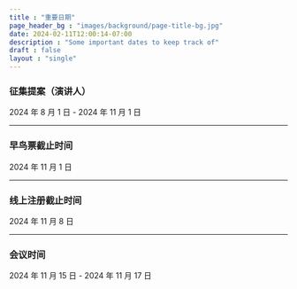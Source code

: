 ```yaml
---
title : "重要日期"
page_header_bg : "images/background/page-title-bg.jpg"
date: 2024-02-11T12:00:14-07:00
description : "Some important dates to keep track of"
draft : false
layout : "single"
---
```


### 征集提案（演讲人）
2024 年 8 月 1 日 - 2024 年 11 月 1 日

---

### 早鸟票截止时间
2024 年 11 月 1 日

---

### 线上注册截止时间
2024 年 11 月 8 日

---

### 会议时间
2024 年 11 月 15 日 - 2024 年 11 月 17 日